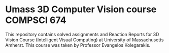 # Umass 3D Computer Vision course COMPSCI 674

This repository contains solved assignments and Reaction Reports for 3D Vision Course (Intelligent Visual Computing) at University of Massachusetts Amherst. This course was taken by Professor Evangelos Kolegarakis.
